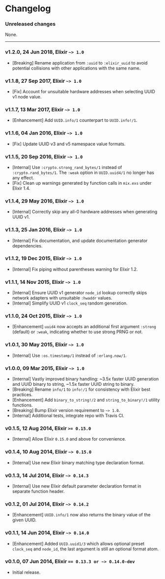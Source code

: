 Changelog
=========

### Unreleased changes

None.

---

### v1.2.0, 24 Jun 2018, Elixir `~> 1.0`

* [Breaking] Rename application from `:uuid` to `:elixir_uuid` to avoid potential collisions with other applications with the same name.

### v1.1.8, 27 Sep 2017, Elixir `~> 1.0`

* [Fix] Account for unsuitable hardware addresses when selecting UUID v1 node value.

### v1.1.7, 13 Mar 2017, Elixir `~> 1.0`

* [Enhancement] Add `UUID.info/1` counterpart to `UUID.info!/1`.

### v1.1.6, 04 Jan 2016, Elixir `~> 1.0`

* [Fix] Update UUID v3 and v5 namespace value formats.

### v1.1.5, 20 Sep 2016, Elixir `~> 1.0`

* [Internal] Use `:crypto.strong_rand_bytes/1` instead of `:crypto.rand_bytes/1`. The `:weak` option in `UUID.uuid4/1` no longer has any effect.
* [Fix] Clean up warnings generated by function calls in `mix.exs` under Elixir 1.4.

### v1.1.4, 29 May 2016, Elixir `~> 1.0`

* [Internal] Correctly skip any all-0 hardware addresses when generating UUID v1.

### v1.1.3, 25 Jan 2016, Elixir `~> 1.0`

* [Internal] Fix documentation, and update documentation generator dependencies.

### v1.1.2, 19 Dec 2015, Elixir `~> 1.0`

* [Internal] Fix piping without parentheses warning for Elixir 1.2.

### v1.1.1, 14 Nov 2015, Elixir `~> 1.0`

* [Internal] Ensure UUID v1 generator `node_id` lookup correctly skips network adapters with unsuitable `:hwaddr` values.
* [Internal] Simplify UUID v1 `clock_seq` random generation.

### v1.1.0, 24 Oct 2015, Elixir `~> 1.0`

* [Enhancement] `uuid4` now accepts an additional first argument `:strong` (default) or `:weak`, indicating whether to use strong PRNG or not.

### v1.0.1, 30 May 2015, Elixir `~> 1.0`

* [Internal] Use `:os.timestamp/1` instead of `:erlang.now/1`.

### v1.0.0, 09 Mar 2015, Elixir `~> 1.0`

* [Internal] Vastly improved binary handling: ~3.5x faster UUID generation and UUID binary to string, ~1.5x faster UUID string to binary.
* [Breaking] Rename `info/1` to `info!/1` for consistency with Elixir best practices.
* [Enhancement] Add `binary_to_string!/2` and `string_to_binary!/1` utility functions.
* [Breaking] Bump Elixir version requirement to `~> 1.0`.
* [Internal] Additional tests, integrate repo with Travis CI.

### v0.1.5, 12 Aug 2014, Elixir `>= 0.15.0`

* [Internal] Allow Elixir `0.15.0` and above for convenience.

### v0.1.4, 10 Aug 2014, Elixir `~> 0.15.0`

* [Internal] Use new Elixir binary matching type declaration format.

### v0.1.3, 14 Jul 2014, Elixir `~> 0.14.3`

* [Internal] Use new Elixir default parameter declaration format in separate function header.

### v0.1.2, 01 Jul 2014, Elixir `~> 0.14.2`

* [Enhancement] `UUID.info/1` now also returns the binary value of the given UUID.

### v0.1.1, 14 Jun 2014, Elixir `~> 0.14.0`

* [Enhancement] Added `UUID.uuid1/3` which allows optional preset `clock_seq` and `node_id`, the last argument is still an optional format atom.

### v0.1.0, 07 Jun 2014, Elixir `== 0.13.3 or ~> 0.14.0-dev`

* Initial release.

